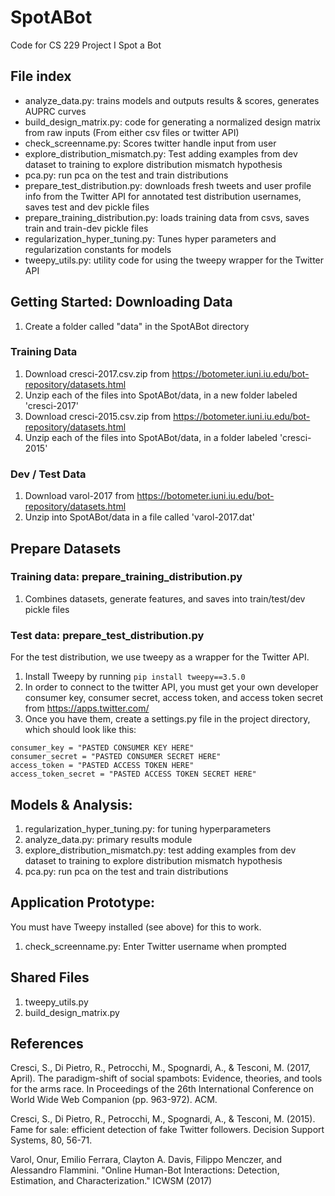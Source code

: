 # SpotABot
Code for CS 229 Project I Spot a Bot

## File index
* analyze_data.py: trains models and outputs results & scores, generates AUPRC curves
* build_design_matrix.py: code for generating a normalized design matrix from raw inputs (From either csv files or twitter API)
* check_screenname.py: Scores twitter handle input from user
* explore_distribution_mismatch.py: Test adding examples from dev dataset to training to explore distribution mismatch hypothesis
* pca.py: run pca on the test and train distributions
* prepare_test_distribution.py:	downloads fresh tweets and user profile info from the Twitter API for annotated test distribution usernames, saves test and dev pickle files
* prepare_training_distribution.py: loads training data from csvs, saves train and train-dev pickle files
* regularization_hyper_tuning.py: Tunes hyper parameters and regularization constants for models 
* tweepy_utils.py: utility code for using the tweepy wrapper for the Twitter API

## Getting Started: Downloading Data
1. Create a folder called "data" in the SpotABot directory

### Training Data
1. Download cresci-2017.csv.zip from https://botometer.iuni.iu.edu/bot-repository/datasets.html
1. Unzip each of the files into SpotABot/data, in a new folder labeled 'cresci-2017'
1. Download cresci-2015.csv.zip from https://botometer.iuni.iu.edu/bot-repository/datasets.html
1. Unzip each of the files into SpotABot/data, in a folder labeled 'cresci-2015'

### Dev / Test Data
1. Download varol-2017 from https://botometer.iuni.iu.edu/bot-repository/datasets.html
1. Unzip into SpotABot/data in a file called 'varol-2017.dat'

## Prepare Datasets

### Training data: prepare_training_distribution.py
1. Combines datasets, generate features, and saves into train/test/dev pickle files

### Test data: prepare_test_distribution.py
For the test distribution, we use tweepy as a wrapper for the Twitter API.  
1. Install Tweepy by running `pip install tweepy==3.5.0`
1. In order to connect to the twitter API, you must get your own developer consumer key, consumer secret, access token, and access token secret from https://apps.twitter.com/
1. Once you have them, create a settings.py file in the project directory, which should look like this:
```
consumer_key = "PASTED CONSUMER KEY HERE"
consumer_secret = "PASTED CONSUMER SECRET HERE"
access_token = "PASTED ACCESS TOKEN HERE"
access_token_secret = "PASTED ACCESS TOKEN SECRET HERE"
```

## Models & Analysis: 
1. regularization_hyper_tuning.py: for tuning hyperparameters
1. analyze_data.py: primary results module
1. explore_distribution_mismatch.py: test adding examples from dev dataset to training to explore distribution mismatch hypothesis
1. pca.py: run pca on the test and train distributions

## Application Prototype:
You must have Tweepy installed (see above) for this to work.
1. check_screenname.py: Enter Twitter username when prompted

## Shared Files
1. tweepy_utils.py
1. build_design_matrix.py

## References
Cresci, S., Di Pietro, R., Petrocchi, M., Spognardi, A., & Tesconi, M. (2017, April). The paradigm-shift of social spambots: Evidence, theories, and tools for the arms race. In Proceedings of the 26th International Conference on World Wide Web Companion (pp. 963-972). ACM.

Cresci, S., Di Pietro, R., Petrocchi, M., Spognardi, A., & Tesconi, M. (2015). Fame for sale: efficient detection of fake Twitter followers. Decision Support Systems, 80, 56-71.

Varol, Onur, Emilio Ferrara, Clayton A. Davis, Filippo Menczer, and Alessandro Flammini. "Online Human-Bot Interactions: Detection, Estimation, and Characterization." ICWSM (2017)


